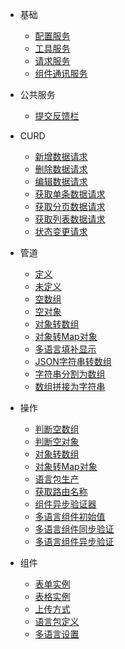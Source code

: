 * 基础
  * [配置服务](base/config-service)
  * [工具服务](base/bit-service)
  * [请求服务](base/http-service)
  * [组件通讯服务](base/events-service)

* 公共服务
  * [提交反馈栏](common/swal-service)

* CURD
  * [新增数据请求](curd/add-service)
  * [删除数据请求](curd/delete-service)
  * [编辑数据请求](curd/edit-service)
  * [获取单条数据请求](curd/get-service)
  * [获取分页数据请求](curd/lists-service)
  * [获取列表数据请求](curd/origin-lists-service)
  * [状态变更请求](curd/status-service)

* 管道
  * [定义](pipe/defined)
  * [未定义](pipe/undefined)
  * [空数组](pipe/empty-array)
  * [空对象](pipe/empty-object)
  * [对象转数组](pipe/object-to-array)
  * [对象转Map对象](pipe/object-to-map)
  * [多语言填补显示](pipe/json-chose)
  * [JSON字符串转数组](pipe/json-parse)
  * [字符串分割为数组](pipe/split)
  * [数组拼接为字符串](pipe/join)

* 操作
  * [判断空数组](operate/empty-array)
  * [判断空对象](operate/empty-object)
  * [对象转数组](operate/object-to-array)
  * [对象转Map对象](operate/object-to-map) 
  * [语言包生产](operate/factory-locales)
  * [获取路由名称](operate/get-route-name)
  * [组件异步验证器](operate/async-validator)
  * [多语言组件初始值](operate/i18n-controls-value)
  * [多语言组件同步验证](operate/i18n-controls-validate)
  * [多语言组件异步验证](operate/i18n-controls-async-validate)

* 组件
  * [表单实例](component/form)
  * [表格实例](component/table)
  * [上传方式](component/upload)
  * [语言包定义](component/language)
  * [多语言设置](component/i18n)   
